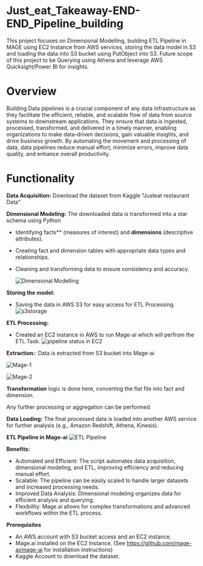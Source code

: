 # Just_eat_Takeaway-END-END_Pipeline_building

This project focuses on Dimensional Modelling, building ETL Pipeline in MAGE using EC2 Instance from AWS services, storing the data model in S3 and loading the data into S3 bucket using PutObject into S3. Future scope of this project to be Querying using Athena and leverage AWS Quicksight/Power BI for insights.

# Overview

Building Data pipelines is a crucial component of any data infrastructure as they facilitate the efficient, reliable, and scalable flow of data from source systems to downstream applications. They ensure that data is ingested, processed, transformed, and delivered in a timely manner, enabling organizations to make data-driven decisions, gain valuable insights, and drive business growth. By automating the movement and processing of data, data pipelines reduce manual effort, minimize errors, improve data quality, and enhance overall productivity.

# Functionality

**Data Acquisition:** Download the dataset from Kaggle "Justeat restaurant Data"

**Dimensional Modeling:** The downloaded data is transformed into a star schema using Python

- Identifying facts** (measures of interest) and **dimensions** (descriptive attributes).
- Creating fact and dimension tables with appropriate data types and relationships.
- Cleaning and transforming data to ensure consistency and accuracy.
  
  ![Dimensional Modelling](https://github.com/Ashvakg/Justeats_DataEngineering/assets/83398283/92528843-d3b5-4987-a6c4-0c9da508a98f)

**Storing the model:**

- Saving the data in AWS S3 for easy access for ETL Processing.
![s3storage](https://github.com/Ashvakg/Justeats_DataEngineering/assets/83398283/1ef2b6dc-5b12-4e82-8f6c-cd2dd315deaf)

**ETL Processing:**

- Created an EC2 instance in AWS to run Mage-ai which will perfrom the ETL Task.
![pipeline status in EC2](https://github.com/Ashvakg/Justeats_DataEngineering/assets/83398283/da293885-85c2-417e-a39e-7c79b6064f6a)

    
**Extraction:**: Data is extracted from S3 bucket into Mage-ai

![Mage-1](https://github.com/Ashvakg/Justeats_DataEngineering/assets/83398283/518e5f2d-f631-41e6-8863-6e66f6f39fe8)

![Mage-2](https://github.com/Ashvakg/Justeats_DataEngineering/assets/83398283/f1b3bbc0-dcd0-44b9-8d0e-c88a7da2d098)

**Transformation** logic is done here, converting the flat file into fact and dimension.

Any further processing or aggregation can be performed 

**Data Loading:** The final processed data is loaded into another AWS service for further analysis (e.g., Amazon Redshift, Athena, Kinesis).

**ETL Pipeline in Mage-ai**
![ETL Pipeline](https://github.com/Ashvakg/Justeats_DataEngineering/assets/83398283/951dd1ce-d01c-4001-9af6-5adc401a6533)


**Benefits:**

- Automated and Efficient: The script automates data acquisition, dimensional modeling, and ETL, improving efficiency and reducing manual effort.
- Scalable: The pipeline can be easily scaled to handle larger datasets and increased processing needs.
- Improved Data Analysis: Dimensional modeling organizes data for efficient analysis and querying.
- Flexibility: Mage.ai allows for complex transformations and advanced workflows within the ETL process.
  
**Prerequisites**

- An AWS account with S3 bucket access and an EC2 instance.
- Mage.ai installed on the EC2 Instance. (See https://github.com/mage-ai/mage-ai for installation instructions)
- Kaggle Account to download the dataset.
